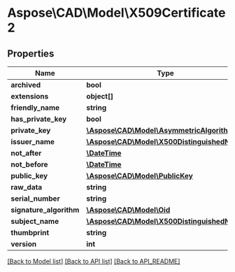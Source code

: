 # Aspose\CAD\Model\X509Certificate2

## Properties
Name | Type | Description | Notes
------------ | ------------- | ------------- | -------------
**archived** | **bool** |  | 
**extensions** | **object[]** |  | [optional] 
**friendly_name** | **string** |  | [optional] 
**has_private_key** | **bool** |  | 
**private_key** | [**\Aspose\CAD\Model\AsymmetricAlgorithm**](AsymmetricAlgorithm.md) |  | [optional] 
**issuer_name** | [**\Aspose\CAD\Model\X500DistinguishedName**](X500DistinguishedName.md) |  | [optional] 
**not_after** | [**\DateTime**](\DateTime.md) |  | 
**not_before** | [**\DateTime**](\DateTime.md) |  | 
**public_key** | [**\Aspose\CAD\Model\PublicKey**](PublicKey.md) |  | [optional] 
**raw_data** | **string** |  | [optional] 
**serial_number** | **string** |  | [optional] 
**signature_algorithm** | [**\Aspose\CAD\Model\Oid**](Oid.md) |  | [optional] 
**subject_name** | [**\Aspose\CAD\Model\X500DistinguishedName**](X500DistinguishedName.md) |  | [optional] 
**thumbprint** | **string** |  | [optional] 
**version** | **int** |  | 

[[Back to Model list]](API_README.md#documentation-for-models) [[Back to API list]](API_README.md#documentation-for-api-endpoints) [[Back to API_README]](API_README.md)

